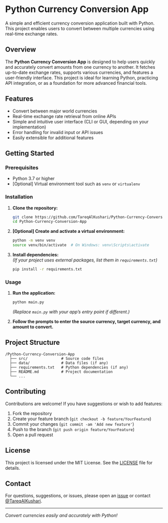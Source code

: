 # Python Currency Conversion App

A simple and efficient currency conversion application built with Python. This project enables users to convert between multiple currencies using real-time exchange rates.

## Overview

The **Python Currency Conversion App** is designed to help users quickly and accurately convert amounts from one currency to another. It fetches up-to-date exchange rates, supports various currencies, and features a user-friendly interface. This project is ideal for learning Python, practicing API integration, or as a foundation for more advanced financial tools.

## Features

- Convert between major world currencies
- Real-time exchange rate retrieval from online APIs
- Simple and intuitive user interface (CLI or GUI, depending on your implementation)
- Error handling for invalid input or API issues
- Easily extensible for additional features

## Getting Started

### Prerequisites

- Python 3.7 or higher
- [Optional] Virtual environment tool such as `venv` or `virtualenv`

### Installation

1. **Clone the repository:**
   ```bash
   git clone https://github.com/TareqAlKushari/Python-Currency-Conversion-App.git
   cd Python-Currency-Conversion-App
   ```

2. **[Optional] Create and activate a virtual environment:**
   ```bash
   python -m venv venv
   source venv/bin/activate  # On Windows: venv\Scripts\activate
   ```

3. **Install dependencies:**  
   *(If your project uses external packages, list them in `requirements.txt`)*
   ```bash
   pip install -r requirements.txt
   ```

### Usage

1. **Run the application:**
   ```bash
   python main.py
   ```
   *(Replace `main.py` with your app’s entry point if different.)*

2. **Follow the prompts to enter the source currency, target currency, and amount to convert.**

## Project Structure

```
/Python-Currency-Conversion-App
  ├── src/               # Source code files
  ├── data/              # Data files (if any)
  ├── requirements.txt   # Python dependencies (if any)
  ├── README.md          # Project documentation
  └── ...
```

## Contributing

Contributions are welcome! If you have suggestions or wish to add features:

1. Fork the repository
2. Create your feature branch (`git checkout -b feature/YourFeature`)
3. Commit your changes (`git commit -am 'Add new feature'`)
4. Push to the branch (`git push origin feature/YourFeature`)
5. Open a pull request

## License

This project is licensed under the MIT License. See the [LICENSE](LICENSE) file for details.

## Contact

For questions, suggestions, or issues, please open an [issue](https://github.com/TareqAlKushari/Python-Currency-Conversion-App/issues) or contact [@TareqAlKushari](https://github.com/TareqAlKushari).

---

*Convert currencies easily and accurately with Python!*
